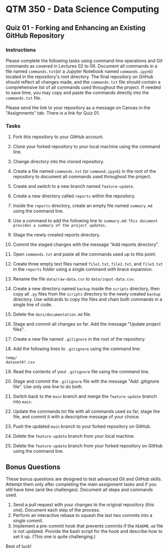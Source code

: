 # QTM 350 - Data Science Computing

## Quiz 01 - Forking and Enhancing an Existing GitHub Repository

### Instructions

Please complete the following tasks using command-line operations and Git
commands as covered in Lectures 02 to 06. Document all commands in a file named
`commands.txt`(or a Jupyter Notebook named `commands.ipynb`) located in the
repository's root directory. The final repository on GitHub should reflect all
changes made, and the `commands.txt` file should contain a comprehensive list
of all commands used throughout the project. If needed to save time, you may
copy and paste the commands directly into the `commands.txt` file.

Please send the link to your repository as a message on Canvas in the "Assignments" 
tab. There is a link for Quiz 01.

### Tasks

1. Fork this repository to your GitHub account.
2. Clone your forked repository to your local machine using the command line.
3. Change directory into the cloned repository.
4. Create a file named `commands.txt` (or `command.ipynb`) in the root of the repository to document all commands used throughout the project.
5. Create and switch to a new branch named `feature-update`.
6. Create a new directory called `reports` within the repository.
7. Inside the `reports` directory, create an empty file named `summary.md` using the command line.
8. Use a command to add the following line to `summary.md`: `This document provides a summary of the project updates.`
9. Stage the newly created reports directory.
10. Commit the staged changes with the message "Add reports directory".
11. Open `commands.txt` and paste all the commands used up to this point.

12. Create three empty text files named `file1.txt`, `file2.txt`, and `file3.txt` in the `reports` folder using a single command with brace expansion.
13. Rename the file `data/raw-data.csv` to `data/input-data.csv`.
14. Create a new directory named `backup` inside the `scripts` directory, then copy all `.py` files from the `scripts` directory to the newly created `backup` directory. Use wildcards to copy the files and chain both commands in a single line of code.
15. Delete the `docs/documentation.md` file.

16. Stage and commit all changes so far. Add the message "Update project files".

17. Create a new file named `.gitignore` in the root of the repository.
18. Add the following lines to `.gitignore` using the command line: 

```{markdown}
temp/
dataset0?.csv
```

19. Read the contents of your `.gitignore` file using the command line.
20. Stage and commit the `.gitignore` file with the message "Add .gitignore file". Use only one line to do both.
21. Switch back to the `main` branch and merge the `feature-update` branch into `main`.

22. Update the commands.txt file with all commands used so far, stage the file, and commit it with a descriptive message of your choice.
23. Push the updated `main` branch to your forked repository on GitHub.
24. Delete the `feature-update` branch from your local machine.
25. Delete the `feature-update` branch from your forked repository on GitHub using the command line.

## Bonus Questions

These bonus questions are designed to test advanced Git and GitHub skills. Attempt them only after completing the main assignment tasks and if you still have time (and like challenges). Document all steps and commands used.

1. Send a pull request with your changes to the original repository (this one). Document each step of the process.
2. Perform an interactive rebase to squash the last two commits into a single commit.
3. Implement a pre-commit hook that prevents commits if the `README.md` file is not updated. Provide the bash script for the hook and describe how to set it up. (This one is quite challenging.)

Best of luck!
